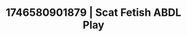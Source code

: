 ---
categories:
- ASMR tingles
- Natural curves
- Artistic control
- AI-generated
- Hands-on body
- Wet skin
- ASMR
- Cosplay
image: /assets/images/1746580901879.jpg
layout: post
seo:
  description: Featured content with high-quality Scat Fetish, ABDL Play. HD images
    available.
  keywords: Scat Fetish, ABDL Play
  og_image: /assets/images/1746580901879.jpg
  schema_type: VisualArtwork
tags:
- ABDL Play
- '#1746580901879'
- Scat Fetish
title: 1746580901879 | Scat Fetish ABDL Play
---